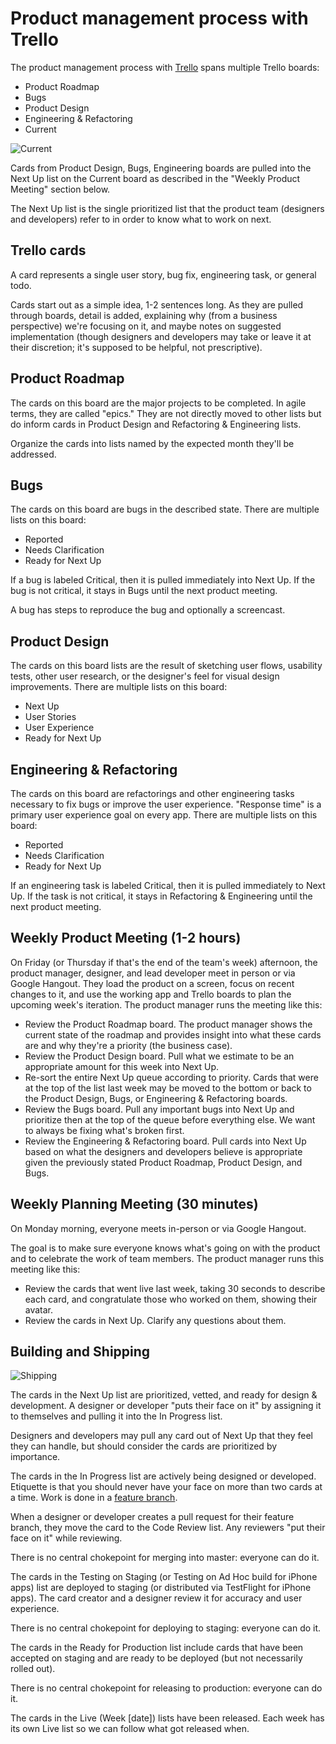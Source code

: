 Product management process with Trello
======================================

The product management process with [Trello](http://trello.com) spans multiple
Trello boards:

* Product Roadmap
* Bugs
* Product Design
* Engineering & Refactoring
* Current

![Current](http://f.cl.ly/items/3H3i1M0Q1G1s2V3I433S/Screen%20Shot%202013-02-25%20at%209.08.22%20AM.png)

Cards from Product Design, Bugs, Engineering boards are pulled into the
Next Up list on the Current board as described in the "Weekly Product Meeting"
section below.

The Next Up list is the single prioritized list that the product team
(designers and developers) refer to in order to know what to work on next.

Trello cards
------------

A card represents a single user story, bug fix, engineering task, or general
todo.

Cards start out as a simple idea, 1-2 sentences long. As they are pulled through
boards, detail is added, explaining why (from a business perspective)
we're focusing on it, and maybe notes on suggested implementation (though
designers and developers may take or leave it at their discretion; it's supposed
to be helpful, not prescriptive).

Product Roadmap
---------------

The cards on this board are the major projects to be completed. In agile terms,
they are called "epics." They are not directly moved to other lists but do
inform cards in Product Design and Refactoring & Engineering lists.

Organize the cards into lists named by the expected month they'll be addressed.

Bugs
----

The cards on this board are bugs in the described state. There are multiple
lists on this board:

* Reported
* Needs Clarification
* Ready for Next Up

If a bug is labeled Critical, then it is pulled immediately into Next Up. If the
bug is not critical, it stays in Bugs until the next product meeting.

A bug has steps to reproduce the bug and optionally a screencast.

Product Design
--------------

The cards on this board lists are the result of sketching user flows, usability
tests, other user research, or the designer's feel for visual design
improvements. There are multiple lists on this board:

* Next Up
* User Stories
* User Experience
* Ready for Next Up

Engineering & Refactoring
-------------------------

The cards on this board are refactorings and other engineering tasks necessary
to fix bugs or improve the user experience. "Response time" is a primary user
experience goal on every app. There are multiple lists on this board:

* Reported
* Needs Clarification
* Ready for Next Up

If an engineering task is labeled Critical, then it is pulled immediately to
Next Up. If the task is not critical, it stays in Refactoring & Engineering
until the next product meeting.

Weekly Product Meeting (1-2 hours)
----------------------------------

On Friday (or Thursday if that's the end of the team's week) afternoon, the
product manager, designer, and lead developer meet in person or via Google
Hangout. They load the product on a screen, focus on recent changes to it, and
use the working app and Trello boards to plan the upcoming week's iteration. The
product manager runs the meeting like this:

* Review the Product Roadmap board. The product manager shows the current state
  of the roadmap and provides insight into what these cards are and why they're
  a priority (the business case).
* Review the Product Design board. Pull what we estimate to be an appropriate
  amount for this week into Next Up.
* Re-sort the entire Next Up queue according to priority. Cards that were at the
  top of the list last week may be moved to the bottom or back to the Product
  Design, Bugs, or Engineering & Refactoring boards.
* Review the Bugs board. Pull any important bugs into Next Up and prioritize
  then at the top of the queue before everything else. We want to always be
  fixing what's broken first.
* Review the Engineering & Refactoring board. Pull cards into Next Up based on
  what the designers and developers believe is appropriate given the previously
  stated Product Roadmap, Product Design, and Bugs.

Weekly Planning Meeting (30 minutes)
------------------------------------

On Monday morning, everyone meets in-person or via Google Hangout.

The goal is to make sure everyone knows what's going on with the product and to
celebrate the work of team members. The product manager runs this meeting like
this:

* Review the cards that went live last week, taking 30 seconds to describe each
  card, and congratulate those who worked on them, showing their avatar.
* Review the cards in Next Up. Clarify any questions about them.

Building and Shipping
---------------------

![Shipping](http://f.cl.ly/items/2h2d2Z1z0X3s0n3d3y0R/Screen%20Shot%202012-12-02%20at%2010.03.44%20AM.png)

The cards in the Next Up list are prioritized, vetted, and ready for design &
development. A designer or developer "puts their face on it" by assigning it to
themselves and pulling it into the In Progress list.

Designers and developers may pull any card out of Next Up that they feel they
can handle, but should consider the cards are prioritized by importance.

The cards in the In Progress list are actively being designed or developed.
Etiquette is that you should never have your face on more than two cards at a
time. Work is done in a [feature branch](/protocol).

When a designer or developer creates a pull request for their feature branch,
they move the card to the Code Review list. Any reviewers "put their face on it"
while reviewing.

There is no central chokepoint for merging into master: everyone can do it.

The cards in the Testing on Staging (or Testing on Ad Hoc build for iPhone apps)
list are deployed to staging (or distributed via TestFlight for iPhone apps).
The card creator and a designer review it for accuracy and user experience.

There is no central chokepoint for deploying to staging: everyone can do it.

The cards in the Ready for Production list include cards that have been accepted
on staging and are ready to be deployed (but not necessarily rolled out).

There is no central chokepoint for releasing to production: everyone can do it.

The cards in the Live (Week [date]) lists have been released. Each week has its
own Live list so we can follow what got released when.
